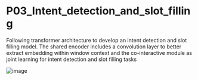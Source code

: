 # P03_Intent_detection_and_slot_filling
Following transformer architecture to develop an intent detection and slot filling model. The shared encoder includes a convolution layer to better extract embedding within window context and the co-interactive module as joint learning for intent detection and slot filling tasks

![image](https://github.com/user-attachments/assets/b6ef7d8e-142e-411b-a97f-20d01b26d402)
